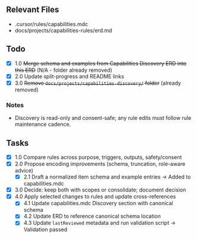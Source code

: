 ## Relevant Files

- .cursor/rules/capabilities.mdc
- docs/projects/capabilities-rules/erd.md

## Todo

- [x] 1.0 ~~Merge schema and examples from Capabilities Discovery ERD into this ERD~~ (N/A - folder already removed)
- [x] 2.0 Update split-progress and README links
- [x] 3.0 ~~Remove `docs/projects/capabilities-discovery/` folder~~ (already removed)

### Notes

- Discovery is read-only and consent-safe; any rule edits must follow rule maintenance cadence.

## Tasks

- [x] 1.0 Compare rules across purpose, triggers, outputs, safety/consent
- [x] 2.0 Propose encoding improvements (schema, truncation, role-aware advice)
  - [x] 2.1 Draft a normalized item schema and example entries → Added to capabilities.mdc
- [x] 3.0 Decide: keep both with scopes or consolidate; document decision
- [x] 4.0 Apply selected changes to rules and update cross-references
  - [x] 4.1 Update capabilities.mdc Discovery section with canonical schema
  - [x] 4.2 Update ERD to reference canonical schema location
  - [x] 4.3 Update `lastReviewed` metadata and run validation script → Validation passed
